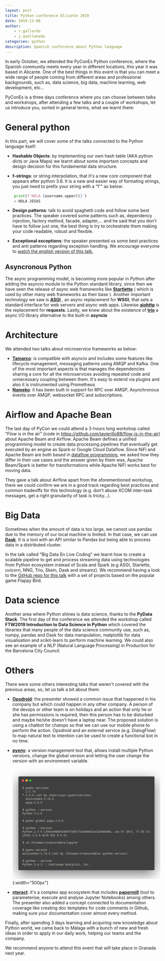 ```yaml
---
layout: post
title: Python conference Alicante 2019
date: 2019-11-08
author:
    - r.gallardo
    - j.avellaneda
categories: python
description: Spanish conference about Python language
---
```


In early October, we attended the PyConEs Python conference, where the Spanish community meets every year in different locations, this year it was based in Alicante.
One of the best things in this event is that you can meet a wide range of people coming from different areas and professional backgrounds, such as, data science, big data, machine learning, web development, etc...

PyConEs is a three days conference where you can choose between talks and workshops, after attending a few talks and a couple of workshops, let us introduce you, sorted in general terms, what we learnt there:


# General python
In this part, we will cover some of the talks connected to the Python language itself:
* **Hashable Objects**: by implementing our own hash table (AKA python dicts or Java Maps) we learnt about some important concepts and design decision for this fundamental data structure.

* **f-strings**: or string interpolation, that it's a new core component that appears after python 3.6. It is a new and easier way of formating strings, you just need to prefix your string with a "f'" as below:

```python
    print(f'HOLA {username.upper()}')
    > HOLA JESUS
```
* **Design patterns**: talk to avoid spaghetti code and follow some best practices. The speaker covered some patterns such as, dependency injection, factory method, facade, adapter,... and he said that you don't have to follow just one, the best thing is try to orchestrate them making your code readable, robust and flexible.

* **Exceptional exceptions**: the speaker presented us some best practices and anti patterns regarding exception handling. We encourage everyone to [watch the english version of this talk.](https://www.youtube.com/watch?v=V2fGAv2R5j8)

## Asyncronous Python
The async programming model, is becoming more popular in Python after adding the asyncio module to the Python standard library, since then we have seen the release of async web frameworks like [**Startlette**](https://www.starlette.io/) ( which is used by other many web frameworks as their base ). Another important technology we saw is  [**ASGI**](https://asgi.readthedocs.io/en/latest/) , an async replacement for **WSGI**, that sets a standard interface for web servers and async web apps. Likewise [**aiohttp**](https://aiohttp.readthedocs.io/en/stable/) is the replacement for **requests**.
Lastly, we knew about the existence of [**trio**](https://trio.readthedocs.io/en/stable/) a async I/O library alternative to the built-in **asyncio**


# Architecture
We attended two talks about microservice frameworks as below:
- [**Tamarco**](https://pypi.org/project/tamarco/): is compatible with asyncio and includes some features like lifecycle management, messaging patterns using AMQP and Kafka. One of the most important aspects is that manages the dependencies sharing a core for all the microservices avoiding repeated code and unnecessary coupling between them. It's easy to extend via plugins and also it is instrumented using Prometheus
- [**Nameko**](https://www.nameko.io/): it has been built in support for RPC over AMQP, Asynchronous events over AMQP, websocket RPC and subscriptions.


# Airflow and Apache Bean
The last day of PyCon we could attend a 3-hours long workshop called “Flow is in the air” (code in https://github.com/javierillo88/flow-is-in-the-air) about Apache Beam and Airflow. Apache Beam defines a unified programming model to create data processing pipelines that eventually get executed by an engine as Spark or Google Cloud Dataflow. Since NiFi and Apache Beam are both based in [dataflow programming](https://en.wikipedia.org/wiki/Dataflow_programming ), we asked how they differ in their use cases and the answer given by them was, Apache Beam/Spark is better for transformations while Apache NiFi works best for moving data.

They gave a talk about Airflow apart from the aforementioned workshop, there we could confirm we are in a good track regarding best practices and common tradeoffs for this technology (e.g. don’t abuse XCOM inter-task messages, get a right granularity of task is tricky…).


# Big Data
Sometimes when the amount of data is too large, we cannot use pandas due to the memory of our local machine is limited. In that case, we can use [**Dask**](https://dask.org/). It is a tool with an API similar to Pandas but being able to process data in a distributed cluster.

In the talk called "Big Data En Live Coding" we learnt how to create a scalable pipeline to get and process streaming data using technologies from Python ecosystem instead of Scala and Spark (e.g ASGI, Starlette, uvicorn, NNG, Trio, Skein, Dask and streamz). We recommend having a look to the [GitHub repo for this talk](https://github.com/guillemborrell/pycones19_tut) with a set of projects based on the popular game Flappy Bird.


# Data science
Another area where Python shines is data science, thanks to the **PyData Stack**. The first day of the conference we attended the workshop called **FTW2019 Introduction to Data Science in Python** which covered the libraries that many people of the data science community use, such as, numpy, pandas and Dask for data manipulation, matplotlib for data visualisation and scikit-learn to perform machine learning.
We could also see an example of a NLP (Natural Language Processing) in Production for the Barcelona City Council.


# Others
There were some others interesting talks that weren't covered with the previous areas, so, let us talk a bit about them:
- [**Opsdroid**](https://anxodio.github.io/chatops-101-pycones/#/1): the presenter showed a common issue that happened in his company but which could happen in any other company. A person of the devops or other team is on holidays and an action that only he or she has permissions is required, then this person has to be disturbed and maybe he/she doesn't have a laptop near. The proposed solution is using a chatbot for chatops so that we can use our mobile phone to perform the action. Opsdroid and an external service (e.g. DialogFlow) to map natural text to intention can be used to create a functional bot in no time.

- [**pyenv**](https://github.com/pyenv/pyenv): a version management tool that, allows install multiple Python versions, change the global version and letting the user change the version with an environment variable.

    ![alt text](/assets/images/post-images/2019_11_08_pycon_es_2019.png "Pyenv"){:width="500px"}

- [**nteract**](https://nteract.io/): it's a complex app ecosystem that includes [**papermill**](https://github.com/nteract/papermill) (tool to parameterise, execute and analyse Jupyter Notebooks) among others. The presenter also added a concept connected to documentation coverage like creating doc templates for code comments in Github, making sure your documentation cover almost every method.


Finally, after spending 3 days learning and acquiring new knowledge about Python world, we came back to Málaga with a bunch of new and fresh ideas in order to apply in our daily work, helping our teams and the company.

We recommend anyone to attend this event that will take place in Granada next year.